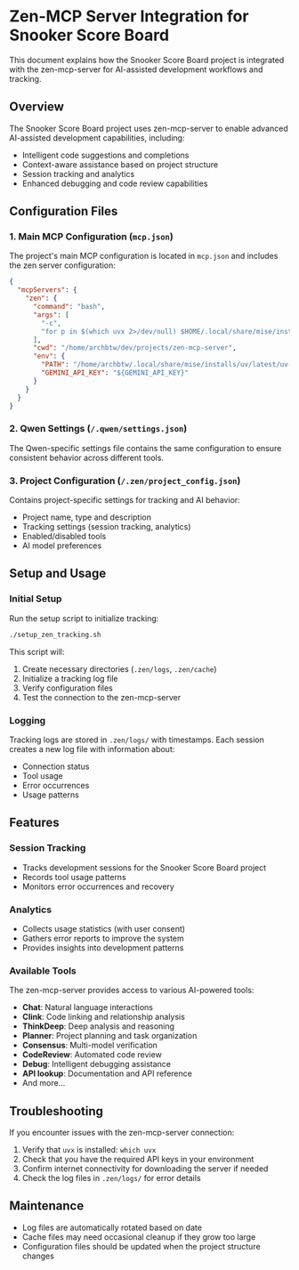 # Zen-MCP Server Integration for Snooker Score Board

This document explains how the Snooker Score Board project is integrated with the zen-mcp-server for AI-assisted development workflows and tracking.

## Overview

The Snooker Score Board project uses zen-mcp-server to enable advanced AI-assisted development capabilities, including:
- Intelligent code suggestions and completions
- Context-aware assistance based on project structure
- Session tracking and analytics
- Enhanced debugging and code review capabilities

## Configuration Files

### 1. Main MCP Configuration (`mcp.json`)

The project's main MCP configuration is located in `mcp.json` and includes the zen server configuration:
```json
{
  "mcpServers": {
    "zen": {
      "command": "bash",
      "args": [
        "-c",
        "for p in $(which uvx 2>/dev/null) $HOME/.local/share/mise/installs/uv/latest/uv-x86_64-unknown-linux-musl/uvx $HOME/.local/bin/uvx /opt/homebrew/bin/uvx /usr/local/bin/uvx uvx; do [ -x \\\"$p\\\" ] && exec \\\"$p\\\" --from git+https://github.com/BeehiveInnovations/zen-mcp-server.git zen-mcp-server; done; echo 'uvx not found' >&2; exit 1"
      ],
      "cwd": "/home/archbtw/dev/projects/zen-mcp-server",
      "env": {
        "PATH": "/home/archbtw/.local/share/mise/installs/uv/latest/uv-x86_64-unknown-linux-musl:/home/archbtw/.local/share/mise/installs/bun/latest/bin:/home/archbtw/.local/share/mise/installs/flutter/latest/bin:/home/archbtw/.local/share/mise/installs/dart/latest/bin:/home/archbtw/.local/share/mise/installs/node/latest/bin:/usr/local/bin:/usr/bin:/bin:/opt/homebrew/bin:~/.local/bin",
        "GEMINI_API_KEY": "${GEMINI_API_KEY}"
      }
    }
  }
}
```

### 2. Qwen Settings (`/.qwen/settings.json`)

The Qwen-specific settings file contains the same configuration to ensure consistent behavior across different tools.

### 3. Project Configuration (`/.zen/project_config.json`)

Contains project-specific settings for tracking and AI behavior:
- Project name, type and description
- Tracking settings (session tracking, analytics)
- Enabled/disabled tools
- AI model preferences

## Setup and Usage

### Initial Setup

Run the setup script to initialize tracking:
```bash
./setup_zen_tracking.sh
```

This script will:
1. Create necessary directories (`.zen/logs`, `.zen/cache`)
2. Initialize a tracking log file
3. Verify configuration files
4. Test the connection to the zen-mcp-server

### Logging

Tracking logs are stored in `.zen/logs/` with timestamps. Each session creates a new log file with information about:
- Connection status
- Tool usage
- Error occurrences
- Usage patterns

## Features

### Session Tracking
- Tracks development sessions for the Snooker Score Board project
- Records tool usage patterns
- Monitors error occurrences and recovery

### Analytics
- Collects usage statistics (with user consent)
- Gathers error reports to improve the system
- Provides insights into development patterns

### Available Tools
The zen-mcp-server provides access to various AI-powered tools:
- **Chat**: Natural language interactions
- **Clink**: Code linking and relationship analysis
- **ThinkDeep**: Deep analysis and reasoning
- **Planner**: Project planning and task organization
- **Consensus**: Multi-model verification
- **CodeReview**: Automated code review
- **Debug**: Intelligent debugging assistance
- **API lookup**: Documentation and API reference
- And more...

## Troubleshooting

If you encounter issues with the zen-mcp-server connection:

1. Verify that `uvx` is installed: `which uvx`
2. Check that you have the required API keys in your environment
3. Confirm internet connectivity for downloading the server if needed
4. Check the log files in `.zen/logs/` for error details

## Maintenance

- Log files are automatically rotated based on date
- Cache files may need occasional cleanup if they grow too large
- Configuration files should be updated when the project structure changes